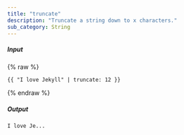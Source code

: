 ```yaml
---
title: "truncate"
description: "Truncate a string down to x characters."
sub_category: String
---
```

##### Input
{% raw %}
~~~liquid
{{ "I love Jekyll" | truncate: 12 }}
~~~
{% endraw %}

##### Output

~~~html
I love Je...
~~~
